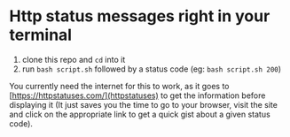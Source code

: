 # Http status messages right in your terminal

1. clone this repo and `cd` into it
2. run `bash script.sh` followed by a status code (eg: `bash script.sh 200`)

You currently need the internet for this to work, as it goes to [https://httpstatuses.com/](httpstatuses) to get the information before displaying it (It just saves you the time to go to your browser, visit the site and click on the appropriate link to get a quick gist about a given status code).


